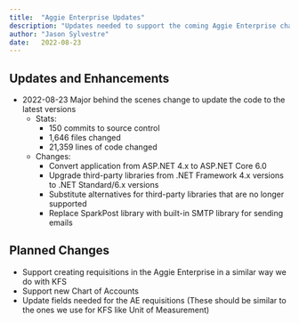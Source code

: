 ```yaml
---
title:  "Aggie Enterprise Updates"
description: "Updates needed to support the coming Aggie Enterprise changes in 2023"
author: "Jason Sylvestre"
date:   2022-08-23
---
```


## Updates and Enhancements
* 2022-08-23 Major behind the scenes change to update the code to the latest versions
  * Stats: 
    * 150 commits to source control
    * 1,646 files changed
    * 21,359 lines of code changed
  * Changes: 
    * Convert application from ASP.NET 4.x to ASP.NET Core 6.0
    * Upgrade third-party libraries from .NET Framework 4.x versions to .NET Standard/6.x versions
    * Substitute alternatives for third-party libraries that are no longer supported
    * Replace SparkPost library with built-in SMTP library for sending emails


## Planned Changes
* Support creating requisitions in the Aggie Enterprise in a similar way we do with KFS 
* Support new Chart of Accounts
* Update fields needed for the AE requisitions (These should be similar to the ones we use for KFS like Unit of Measurement) 

